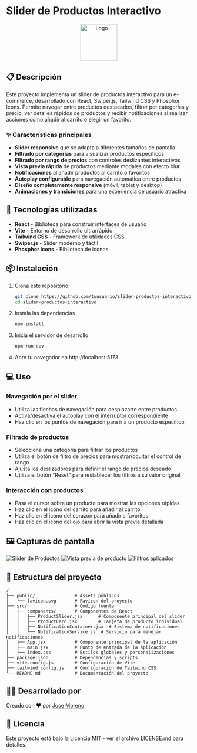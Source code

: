 # Slider de Productos Interactivo

<div align="center">
  <img src="public/favicon.svg" alt="Logo" width="100" height="100">
</div>

## 📋 Descripción

Este proyecto implementa un slider de productos interactivo para un e-commerce, desarrollado con React, Swiper.js, Tailwind CSS y Phosphor Icons. Permite navegar entre productos destacados, filtrar por categorías y precio, ver detalles rápidos de productos y recibir notificaciones al realizar acciones como añadir al carrito o elegir un favorito.

### ✨ Características principales

- **Slider responsive** que se adapta a diferentes tamaños de pantalla
- **Filtrado por categorías** para visualizar productos específicos
- **Filtrado por rango de precios** con controles deslizantes interactivos
- **Vista previa rápida** de productos mediante modales con efecto blur
- **Notificaciones** al añadir productos al carrito o favoritos
- **Autoplay configurable** para navegación automática entre productos
- **Diseño completamente responsive** (móvil, tablet y desktop)
- **Animaciones y transiciones** para una experiencia de usuario atractiva

## 🚀 Tecnologías utilizadas

- **React** - Biblioteca para construir interfaces de usuario
- **Vite** - Entorno de desarrollo ultrarrápido
- **Tailwind CSS** - Framework de utilidades CSS
- **Swiper.js** - Slider moderno y táctil
- **Phosphor Icons** - Biblioteca de iconos

## 📦 Instalación

1. Clona este repositorio
   ```bash
   git clone https://github.com/tuusuario/slider-productos-interactivo.git
   cd slider-productos-interactivo
   ```

2. Instala las dependencias
   ```bash
   npm install
   ```

3. Inicia el servidor de desarrollo
   ```bash
   npm run dev
   ```

4. Abre tu navegador en http://localhost:5173

## 💻 Uso

### Navegación por el slider

- Utiliza las flechas de navegación para desplazarte entre productos
- Activa/desactiva el autoplay con el interruptor correspondiente
- Haz clic en los puntos de navegación para ir a un producto específico

### Filtrado de productos

- Selecciona una categoría para filtrar los productos
- Utiliza el botón de filtro de precios para mostrar/ocultar el control de rango
- Ajusta los deslizadores para definir el rango de precios deseado
- Utiliza el botón "Reset" para restablecer los filtros a su valor original

### Interacción con productos

- Pasa el cursor sobre un producto para mostrar las opciones rápidas
- Haz clic en el icono del carrito para añadir al carrito
- Haz clic en el icono del corazón para añadir a favoritos
- Haz clic en el icono del ojo para abrir la vista previa detallada

## 🖼️ Capturas de pantalla

![Slider de Productos]()
![Vista previa de producto]()
![Filtros aplicados]()

## 📝 Estructura del proyecto

```
/
├── public/               # Assets públicos
│   └── favicon.svg       # Favicon del proyecto
├── src/                  # Código fuente
│   ├── components/       # Componentes de React
│   │   ├── ProductSlider.jsx      # Componente principal del slider
│   │   ├── ProductCard.jsx        # Tarjeta de producto individual
│   │   ├── NotificationContainer.jsx  # Sistema de notificaciones
│   │   └── NotificationService.js  # Servicio para manejar notificaciones
│   ├── App.jsx           # Componente principal de la aplicación
│   ├── main.jsx          # Punto de entrada de la aplicación
│   └── index.css         # Estilos globales y personalizaciones
├── package.json          # Dependencias y scripts
├── vite.config.js        # Configuración de Vite
├── tailwind.config.js    # Configuración de Tailwind CSS
└── README.md             # Documentación del proyecto
```

## 🧑‍💻 Desarrollado por

Creado con ❤ por [Jose Moreno](https://github.com/JoeySolen)

## 📄 Licencia

Este proyecto está bajo la Licencia MIT - ver el archivo [LICENSE.md](LICENSE.md) para detalles.